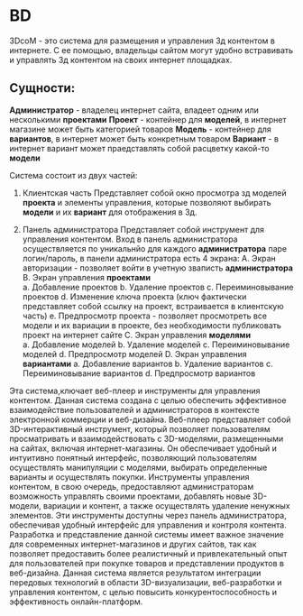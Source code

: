 # BD
3DcoM - это система для размещения и управления 3д контентом в интернете.
С ее помощью, владельцы сайтом могут удобно встравивать и управлять 3д контентом
на своих интернет площадках. 

## Сущности:
**Администратор** - владелец интернет сайта, владеет одним или несколькими **проектами**
**Проект** - контейнер для **моделей**, в интернет магазине может быть категорией товаров
**Модель** - контейнер для **вариантов**, в интернет может быть конкретным товаром
**Вариант** - в интернет вариант может праедставлять собой расцветку какой-то **модели**


Система состоит из двух частей:
1. Клиентская часть
    Представляет собой окно просмотра зд моделей **проекта** и элементы управления, которые позволяют выбирать **модели** и их **вариант** для отображения в 3д.

2. Панель администратора
    Представляет собой инструмент для управления контентом. Вход в панель администратора 
    осуществляется по уникальнйо для каждого **администратора** паре логин/пароль,
    в панели администратора есть 4 экрана:
    A. Экран авторизации - позволяет войти в учетную зваписть **администратора**
    B. Экран управления **проектами**    
        a. Добавление проектов
        b. Удаление проектов
        c. Переиминовывание проектов
        d. Изменение ключа проекта (ключ фактически представляет собой ссылку на проект, встраивается в клиентскую часть)
        e. Предпросмотр проекта - позволяет просмотреть все модели и их вариации в проекте, без необходимости публиковать проект на интернет сайте
    C. Экран управления **моделями**  
        a. Добавление моделей
        b. Удаление моделей
        c. Переиминовывание моделей
        d. Предпросмотр моделей
    D. Экран управления **вариантами**
        a. Добавление вариантов
        b. Удаление вариантов
        c. Переиминовывание вариантов
        d. Предпросмотр вариантов

 Эта система,ключает веб-плеер и инструменты для управления контентом. Данная
система создана с целью обеспечить эффективное взаимодействие
пользователей и администраторов в контексте электронной коммерции и
веб-дизайна.
Веб-плеер представляет собой 3D-интерактивный инструмент, который
позволяет пользователям просматривать и взаимодействовать с 3D-моделями,
размещенными на сайтах, включая интернет-магазины. Он обеспечивает
удобный и интуитивно понятный интерфейс, позволяющий пользователям
осуществлять манипуляции с моделями, выбирать определенные варианты и
осуществлять покупки.
Инструменты управления контентом, в свою очередь, предоставляют
администраторам возможность управлять своими проектами, добавлять новые
3D-модели, вариации и контент, а также осуществлять удаление ненужных
элементов. Эти инструменты доступны через панель администратора,
обеспечивая удобный интерфейс для управления и контроля контента.
Разработка и представление данной системы имеет важное значение для
современных интернет-магазинов и других сайтов, так как позволяет
предоставить более реалистичный и привлекательный опыт для пользователей
при покупке товаров и представлении продуктов в веб-дизайна. Данная система
является результатом интеграции передовых технологий в области
3D-визуализации, веб-разработки и управления контентом, с целью повысить
конкурентоспособность и эффективность онлайн-платформ.